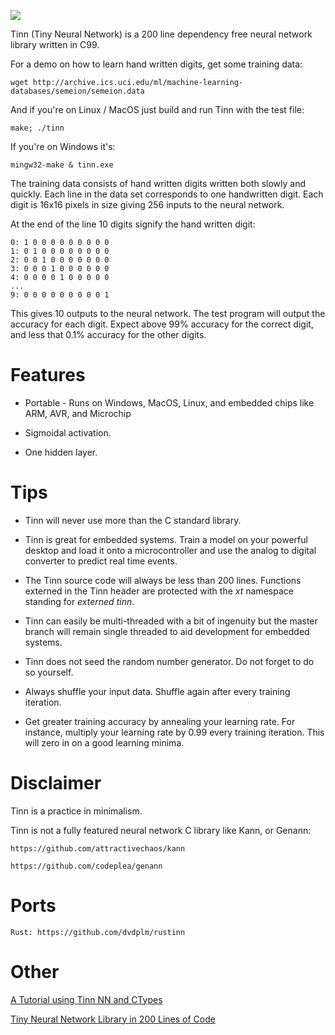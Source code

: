 ![](img/logo.PNG)

Tinn (Tiny Neural Network) is a 200 line dependency free neural network library written in C99.

For a demo on how to learn hand written digits, get some training data:

    wget http://archive.ics.uci.edu/ml/machine-learning-databases/semeion/semeion.data

And if you're on Linux / MacOS just build and run Tinn with the test file:

    make; ./tinn

If you're on Windows it's:

    mingw32-make & tinn.exe

The training data consists of hand written digits written both slowly and quickly.
Each line in the data set corresponds to one handwritten digit. Each digit is 16x16 pixels in size
giving 256 inputs to the neural network.

At the end of the line 10 digits signify the hand written digit:

    0: 1 0 0 0 0 0 0 0 0 0
    1: 0 1 0 0 0 0 0 0 0 0
    2: 0 0 1 0 0 0 0 0 0 0
    3: 0 0 0 1 0 0 0 0 0 0
    4: 0 0 0 0 1 0 0 0 0 0
    ...
    9: 0 0 0 0 0 0 0 0 0 1

This gives 10 outputs to the neural network. The test program will output the
accuracy for each digit. Expect above 99% accuracy for the correct digit, and
less that 0.1% accuracy for the other digits.

# Features

* Portable - Runs on Windows, MacOS, Linux, and embedded chips like ARM, AVR, and Microchip

* Sigmoidal activation.

* One hidden layer.

# Tips

* Tinn will never use more than the C standard library.

* Tinn is great for embedded systems. Train a model on your powerful desktop and load
it onto a microcontroller and use the analog to digital converter to predict real time events.

* The Tinn source code will always be less than 200 lines. Functions externed in the Tinn header
are protected with the _xt_ namespace standing for _externed tinn_.

* Tinn can easily be multi-threaded with a bit of ingenuity but the master branch will remain
single threaded to aid development for embedded systems.

* Tinn does not seed the random number generator. Do not forget to do so yourself.

* Always shuffle your input data. Shuffle again after every training iteration.

* Get greater training accuracy by annealing your learning rate. For instance, multiply
your learning rate by 0.99 every training iteration. This will zero in on a good learning minima.

# Disclaimer

Tinn is a practice in minimalism.

Tinn is not a fully featured neural network C library like Kann, or Genann:

    https://github.com/attractivechaos/kann

    https://github.com/codeplea/genann

# Ports

    Rust: https://github.com/dvdplm/rustinn

# Other

 [A Tutorial using Tinn NN and CTypes](https://medium.com/@cknorow/creating-a-python-interface-to-a-c-library-a-tutorial-using-tinn-nn-d935707dd225)

 [Tiny Neural Network Library in 200 Lines of Code](https://hackaday.com/2018/04/08/tiny-neural-network-library-in-200-lines-of-code/)
